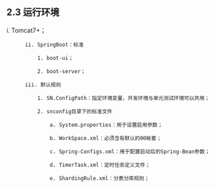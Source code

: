 ## 2.3 运行环境

i. Tomcat7+；

          ii. SpringBoot：标准

              1. boot-ui；

              2. boot-server；

          iii. 默认规则

              1. SN.ConfigPath：指定环境变量，开发环境与单元测试环境可以共用；

              2. snconfig目录下的标准文件

                  a. System.properties：用于设置启用参数；

                  b. WorkSpace.xml：必须含有默认的00帐套；

                  c. Spring-Configs.xml：用于配置启动后的Spring-Bean参数；

                  d. TimerTask.xml：定时任务定义文件；

                  e. ShardingRule.xml：分表分库规则；

